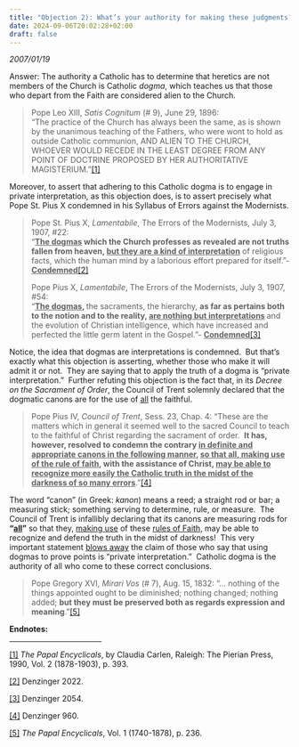```yaml
---
title: "Objection 2): What’s your authority for making these judgments? Your use of dogmatic statements is private interpretation."
date: 2024-09-06T20:02:28+02:00
draft: false
---
```



*2007/01/19*

<p>Answer: The authority a Catholic has to determine that heretics are not members of the Church is Catholic <em>dogma</em>, which teaches us that those who depart from the Faith are considered alien to the Church.</p>
<blockquote>
<p>Pope Leo XIII, <em>Satis Cognitum</em> (# 9), June 29, 1896:<br />“The practice of the Church has always been the same, as is shown by the unanimous teaching of the Fathers, who were wont to hold as outside Catholic communion, AND ALIEN TO THE CHURCH, WHOEVER WOULD RECEDE IN THE LEAST DEGREE FROM ANY POINT OF DOCTRINE PROPOSED BY HER AUTHORITATIVE MAGISTERIUM.”<a href="#_edn1" name="_ednref1">[1]</a></p>
</blockquote>
<p>Moreover, to assert that adhering to this Catholic dogma is to engage in private interpretation, as this objection does, is to assert precisely what Pope St. Pius X condemned in his Syllabus of Errors against the Modernists.</p>
<blockquote>
<p>Pope St. Pius X, <em>Lamentabile</em>, The Errors of the Modernists, July 3, 1907, #22:<br />“<strong><u>The dogmas</u> which the Church professes as revealed are not truths fallen from heaven, <u>but they are a kind of interpretation</u></strong> of religious facts, which the human mind by a laborious effort prepared for itself.”- <strong><u>Condemned</u></strong><a href="#_edn2" name="_ednref2">[2]</a></p>
<p>Pope Pius X, <em>Lamentabile</em>, The Errors of the Modernists, July 3, 1907, #54:<br />“<strong><u>The dogmas</u>, </strong>the sacraments, the hierarchy, <strong>as far as pertains both to the notion and to the reality, <u>are nothing but interpretations</u> </strong>and the evolution of Christian intelligence, which have increased and perfected the little germ latent in the Gospel.”- <strong><u>Condemned</u></strong><a href="#_edn3" name="_ednref3">[3]</a></p>
</blockquote>
<p>Notice, the idea that dogmas are interpretations is condemned.  But that’s exactly what this objection is asserting, whether those who make it will admit it or not.  They are saying that to apply the truth of a dogma is “private interpretation.”  Further refuting this objection is the fact that, in its <em>Decree on the Sacrament of Order</em>, the Council of Trent solemnly declared that the dogmatic canons are for the use of <u>all</u> the faithful.</p>
<blockquote>
<p>Pope Pius IV, <em>Council of Trent</em>, Sess. 23, Chap. 4: “These are the matters which in general it seemed well to the sacred Council to teach to the faithful of Christ regarding the sacrament of order.  <strong>It has, however, resolved to condemn the contrary <u>in definite and appropriate canons in the following manner</u>, <u>so that all, making use of the rule of faith</u>, with the assistance of Christ, <u>may be able to recognize more easily the Catholic truth in the midst of the darkness of so many errors</u></strong>.”<a href="#_edn4" name="_ednref4">[4]</a></p>
</blockquote>
<p>The word “canon” (in Greek: <em>kanon</em>) means a reed; a straight rod or bar; a measuring stick; something serving to determine, rule, or measure.  The Council of Trent is infallibly declaring that its canons are measuring rods for <strong>“<u>all</u>”</strong> so that they, <u>making use</u> of these <u>rules of Faith,</u> may be able to recognize and defend the truth in the midst of darkness!  This very important statement <u>blows away</u> the claim of those who say that using dogmas to prove points is “private interpretation.”  Catholic dogma is the authority of all who come to these correct conclusions.</p>
<blockquote>
<p><span style="font-size: inherit;">Pope Gregory XVI, </span><em style="font-size: inherit;">Mirari Vos</em><span style="font-size: inherit;"> (# 7), Aug. 15, 1832: “… nothing of the things appointed ought to be diminished; nothing changed; nothing added; </span><strong style="font-size: inherit;">but they must be preserved both as regards expression and meaning</strong><span style="font-size: inherit;">.”</span><a style="font-size: inherit;" href="#_edn5" name="_ednref5">[5]</a></p>
</blockquote>

<div class="content-notes"><strong>Endnotes:</strong><hr align="left" size="1" width="33%" />
<div>
<p><a href="#_ednref1" name="_edn1">[1]</a> <em>The Papal Encyclicals</em>, by Claudia Carlen, Raleigh: The Pierian Press, 1990, Vol. 2 (1878-1903), p. 393.</p>
</div>
<div>
<p><a href="#_ednref2" name="_edn2">[2]</a> Denzinger 2022.</p>
</div>
<div>
<p><a href="#_ednref3" name="_edn3">[3]</a> Denzinger 2054.</p>
</div>
<div>
<p><a href="#_ednref4" name="_edn4">[4]</a> Denzinger 960.</p>
</div>
<div>
<p><a href="#_ednref5" name="_edn5">[5]</a> <em>The Papal Encyclicals</em>, Vol. 1 (1740-1878), p. 236.</p>
</div>
</div>
